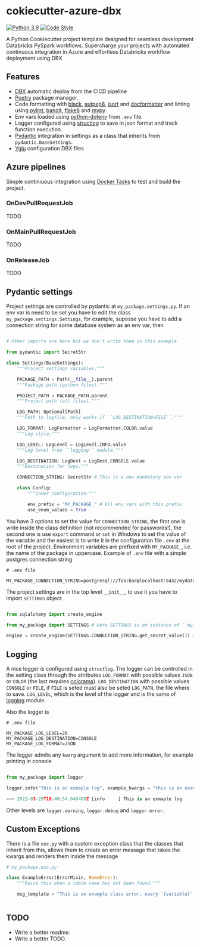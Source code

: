 # cokiecutter-azure-dbx

[![Python 3.9](https://img.shields.io/badge/python-3.9-blue.svg)](https://www.python.org/downloads/release/python-380/)
[![Code Style](https://img.shields.io/badge/code%20style-black-000000.svg)](https://github.com/psf/black)

A Python Cookiecutter project template designed for seamless development Databricks PySpark workflows. Supercharge your projects with automated continuous integration in Azure and effortless Databricks workflow deployment using DBX

## Features

- [DBX](https://dbx.readthedocs.io/en/latest/) automatic deploy from the CICD pipeline
- [Poetry](https://python-poetry.org/)  package manager.
- Code formatting with [black](https://github.com/psf/black), [autpep8](https://github.com/hhatto/autopep8), [isort](https://pycqa.github.io/isort/) and [docformatter](https://github.com/PyCQA/docformatter) and linting using [pylint](https://pylint.org/), [bandit](https://github.com/PyCQA/bandit), [flake8](https://flake8.pycqa.org/en/latest/) and [mypy](https://mypy.readthedocs.io/en/stable/)
- Env vars loaded using [python-dotenv](https://github.com/theskumar/python-dotenv) from ``.env`` file.
- Logger configured using [structlog](https://www.structlog.org/en/stable/) to save in json format and track function execution.
- [Pydantic](https://pydantic-docs.helpmanual.io/) integration in settings as a class that inherits from ``pydantic.BaseSettings``.
- [Yglu](https://yglu.io/) configuration DBX files

## Azure pipelines

Simple continiuous integration using [Docker Tasks](https://docs.microsoft.com/en-us/azure/devops/pipelines/tasks/build/docker?view=azure-devops) to test and build the project.

### OnDevPullRequestJob

TODO

### OnMainPullRequestJob

TODO

### OnReleaseJob

TODO

## Pydantic settings

Project settings are controlled by pydantic at ``my_package.settings.py``. If an env var is need to be set you have to edit the class ``my_package.settings.Settings``, for example, suposse you have to add a connection string for some database system as an env var, then

```python

# Other imports are here but we don't write them in this example

from pydantic import SecretStr

class Settings(BaseSettings):
    """Project settings variables."""

    PACKAGE_PATH = Path(__file__).parent
    """Package path (python files)."""

    PROJECT_PATH = PACKAGE_PATH.parent
    """Project path (all files)."""

    LOG_PATH: Optional[Path]
    """Path to logfile, only works if ``LOG_DESTINATION=FILE``."""

    LOG_FORMAT: LogFormatter = LogFormatter.COLOR.value
    """Log style."""

    LOG_LEVEL: LogLevel = LogLevel.INFO.value
    """Log level from ``logging`` module."""

    LOG_DESTINATION: LogDest = LogDest.CONSOLE.value
    """Destination for logs."""

    CONNECTION_STRING: SecretStr # This is a new mandatory env var

    class Config:
        """Inner configuration."""

        env_prefix = "MY_PACKAGE_" # All env vars with this prefix
        use_enum_values = True

```

You have 3 options to set the value for ``CONNECTION_STRING``, the first one is write inside the class definition (not recommended for passwords!), the second one is use ``export`` command or ``set`` in Windows to set the value of the variable and the easiest is to write it in the configuration file `.env` at the root of the project. Environment variables are prefixed with
``MY_PACKAGE_``, i.e. the name of the package in uppercase. Example of `.env` file with a simple postgres connection string

```.env
# .env file

MY_PACKAGE_CONNECTION_STRING=postgresql://foo:bar@localhost:5432/mydatabase

```

The project settings are in the top level ``__init__``, to use it you have to import ``SETTINGS`` object

```python

from sqlalchemy import create_engine

from my_package import SETTINGS # Here SETTINGS is an instance of ``my_package.settings.Settings``

engine = create_engine(SETTINGS.CONNECTION_STRING.get_secret_value()) # We declared the connection as SecretStr!

```

## Logging

A nice logger is configured using ``structlog``. The logger can be controlled in the setting class through the attributes ``LOG_FORMAT`` with possible values ``JSON`` or ``COLOR`` (the last requires [colorama](https://github.com/tartley/colorama)). ``LOG_DESTINATION`` with possible values ``CONSOLE`` or ``FILE``, if ``FILE`` is seted must also be seted ``LOG_PATH``, the file where to save. ``LOG_LEVEL``, which is the level of the logger and is the same of [logging](https://docs.python.org/3/library/logging.html) module.

Also the logger is

```.env
# .env file

MY_PACKAGE_LOG_LEVEL=20
MY_PACKAGE_LOG_DESTINATION=CONSOLE
MY_PACKAGE_LOG_FORMAT=JSON

```

The logger admits any ``kwarg`` argument to add more information, for example printing in console

```python

from my_package import logger

logger.info("This is an exmaple log", example_kwargs = "this is an example kwarg", other_example_kwargs = "this is other example kwarg")

>>> 2022-03-29T18:40:54.646488Z [info     ] This is an exmaple log         [pymooslotting] example_kwargs=this is an example kwarg other_example_kwargs=this is other example kwarg
```

Other levels are ``logger.warning``, ``logger.debug`` and ``logger.error``.

## Custom Exceptions

There is a file ``exc.py`` with a custom exception class that the classes that inherit from this, allows them to create an error message that takes the kwargs and renders them inside the message

```python
# my_package.exc.py

class ExampleError(ErrorMixin, NameError):
    """Raise this when a table name has not been found."""

    msg_template = "This is an example class error, every `{variable}` inside the brackets, will be part of the instantiation of the class and will be render in this message."



```

## TODO

- Write a better readme.
- Write a better TODO.
